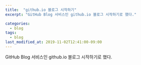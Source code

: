 ```yaml
---
title:  "github.io 블로그 시작하기"
excerpt: "GitHub Blog 서비스인 github.io 블로그 시작하기로 했다."

categories:
  - blog
tags:
  - blog
last_modified_at: 2019-11-02T12:41:00-09:00
---
```


GitHub Blog 서비스인 github.io 블로그 시작하기로 했다.
